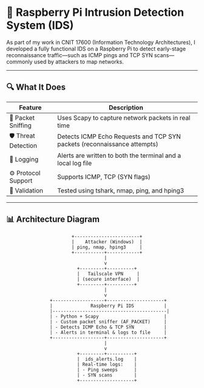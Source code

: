 # 🍓 Raspberry Pi Intrusion Detection System (IDS)

As part of my work in CNIT 17600 (Information Technology Architectures), I developed a fully functional IDS on a Raspberry Pi to detect early-stage reconnaissance traffic—such as ICMP pings and TCP SYN scans—commonly used by attackers to map networks.

---

## 🔍 What It Does

| Feature                            | Description                                                                 |
|------------------------------------|-----------------------------------------------------------------------------|
| 📡 Packet Sniffing                | Uses Scapy to capture network packets in real time                         |
| 🛡️ Threat Detection               | Detects ICMP Echo Requests and TCP SYN packets (reconnaissance attempts)   |
| 📝 Logging                        | Alerts are written to both the terminal and a local log file               |
| ⚙️ Protocol Support              | Supports ICMP, TCP (SYN flags)                                             |
| 🧪 Validation                     | Tested using tshark, nmap, ping, and hping3                                |

---

## 📊 Architecture Diagram

```text
                        +------------------------+
                        |    Attacker (Windows)  |
                        | ping, nmap, hping3     |
                        +-----------+------------+
                                    |
                                    v
                          +---------+----------+
                          |   Tailscale VPN     |
                          | (secure interface)  |
                          +---------+----------+
                                    |
                                    v
                +-------------------+---------------------+
                |              Raspberry Pi IDS           |
                |------------------------------------------|
                | - Python + Scapy                        |
                | - Custom packet sniffer (AF_PACKET)     |
                | - Detects ICMP Echo & TCP SYN           |
                | - Alerts in terminal & logs to file     |
                +-------------------+---------------------+
                                    |
                                    v
                          +---------+----------+
                          |  ids_alerts.log    |
                          | Real-time logs:    |
                          | - Ping sweeps      |
                          | - SYN scans        |
                          +--------------------+
